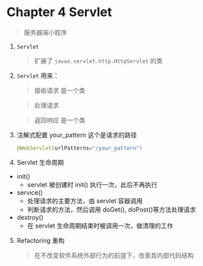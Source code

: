 # Chapter 4 Servlet

> 服务器端小程序 

1. `Servlet`

    > 扩展了 `javax.servlet.http.HttpServlet` 的类
    
2. `Servlet` 用来： 
    
    > 接收请求  是一个类

    > 处理请求
    
    > 返回响应  是一个类
    
3. 注解式配置  your_pattern 这个是请求的路径

    ```java
    @WebServlet(urlPatterns="/your_pattern")
    ```
4. Servlet 生命周期

  > [](https://www.ibm.com/developerworks/cn/java/j-lo-servlet/)

  - init()
    - servlet 被创建时 init() 执行一次，此后不再执行
  - service()
    - 处理请求的主要方法，由 servlet 容器调用
    - 判断请求的方法，然后调用 doGet(), doPost()等方法处理请求
  - destroy()
    - 在 servlet 生命周期结束时被调用一次，做清理的工作

5. Refactoring 重构

    > 在不改变软件系统外部行为的前提下，改善其内部代码结构